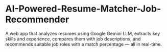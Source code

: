 # AI-Powered-Resume-Matcher-Job-Recommender
A web app that analyzes resumes using Google Gemini LLM, extracts key skills and experience, compares them with job descriptions, and recommends suitable job roles with a match percentage — all in real-time.
